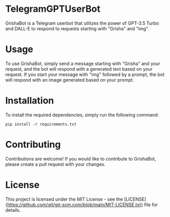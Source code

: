 # TelegramGPTUserBot
GrishaBot is a Telegram userbot that utilizes the power of GPT-3.5 Turbo and DALL-E to respond to requests starting with "Grisha" and "img".

# Usage
To use GrishaBot, simply send a message starting with "Grisha" and your request, and the bot will respond with a generated text based on your request. If you start your message with "img" followed by a prompt, the bot will respond with an image generated based on your prompt.

# Installation
To install the required dependencies, simply run the following command:
```
pip install -r requirements.txt
```
# Contributing
Contributions are welcome! If you would like to contribute to GrishaBot, please create a pull request with your changes.

# License
This project is licensed under the MIT License - see the [LICENSE]{https://github.com/git/git-scm.com/blob/main/MIT-LICENSE.txt} file for details.
